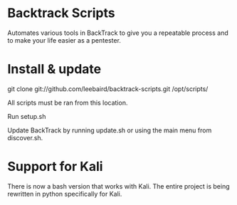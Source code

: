 Backtrack Scripts
===================
Automates various tools in BackTrack to give you a repeatable process and to make your life easier as a pentester.

Install & update
===================
git clone git://github.com/leebaird/backtrack-scripts.git /opt/scripts/

All scripts must be ran from this location.

Run setup.sh

Update BackTrack by running update.sh or using the main menu from discover.sh.

Support for Kali
===================
There is now a bash version that works with Kali.
The entire project is being rewritten in python specifically for Kali.
